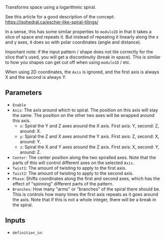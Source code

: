 Transforms space using a logarithmic spiral.

See this article for a good description of the concept:
https://isohedral.ca/escher-like-spiral-tilings/

In a sense, this has some similar properties to `modulo2D` in that it
takes a slice of space and repeats it. But instead of repeating it linearly
along the x and y axes, it does so with polar coordinates (angle and distance).

Important note: if the input pattern / shape does not tile correctly for the
slice that's used, you will get a discontinuity (break in space). This is similar
to how you shapes can get cut off when using `modulo1D` / etc.

When using 2D coordinates, the `Axis` is ignored, and the first axis is always X and the second is always Y.

## Parameters

* `Enable`
* `Axis`: The axis around which to spiral. The position on this axis will stay the same. The position on the other two axes will be wrapped around this axis.
  * `x`: Spiral the Y and Z axes around the X axis. First axis: Y, second: Z, around: X.
  * `y`: Spiral the Z and X axes around the Y axis. First axis: Z, second: X, around: Y.
  * `z`: Spiral the X and Y axes around the Z axis. First axis: X, second: Y, around: Z.
* `Center`: The center position along the two spiralled axes. Note that the parts of this will control different axes on the selected `Axis`.
* `Twist1`: The amount of twisting to apply to the first axis.
* `Twist2`: The amount of twisting to apply to the second axis.
* `Phase`: Shifts coordinates along the first and second axes, which has the effect of "spinning" different parts of the pattern.
* `Branches`: How many "arms" or "branches" of the spiral there should be. This is controls how many times the first axis repeats as it goes around the axis. Note that if this is not a whole integer, there will be a break in the spiral.

## Inputs

* `definition_in`: 